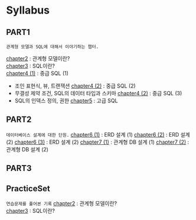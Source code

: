 # Syllabus

## PART1
`관계형 모델과 SQL에 대해서 이야기하는 챕터.` 

[chapter2](./PART1/chapter2.md) : 관계형 모델이란?  
[chapter3](./PART1/chapter3.md) : SQL이란?  
[chapter4 (1)](./PART1/chapter4_1.md) : 중급 SQL (1)  
 - 조인 표현식, 뷰, 트랜잭션
[chapter4 (2)](./PART1/chapter4_2.md) : 중급 SQL (2)  
 - 무결성 제약 조건, SQL의 데이터 타입과 스키마
[chapter4 (2)](./PART1/chapter4_3.md) : 중급 SQL (3)  
 - SQL의 인덱스 정의, 권한
[chapter5](./PART1/chapter5.md) : 고급 SQL

## PART2
`데이터베이스 설계에 대한 단원.` 
[chapter6 (1)](./PART2/chapter6_1.md) : ERD 설계 (1)
[chapter6 (2)](./PART2/chapter6_2.md) : ERD 설계 (2)
[chapter6 (3)](./PART2/chapter6_3.md) : ERD 설계 (2)
[chapter7 (1)](./PART2/chapter7_1.md) : 관계형 DB 설계 (1)
[chapter7 (2)](./PART2/chapter7_2.md) : 관계형 DB 설계 (2)

## PART3


## PracticeSet
`연습문제를 풀어본 기록`
[chapter2](./PracticeSet/chapter2.md) : 관계형 모델이란?  
[chapter3](./PracticeSet/chapter3.md) : SQL이란?
